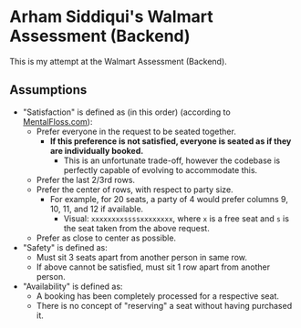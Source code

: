 # Arham Siddiqui's Walmart Assessment (Backend)

This is my attempt at the Walmart Assessment (Backend).

## Assumptions

- "Satisfaction" is defined as (in this order) (according to [MentalFloss.com](https://www.mentalfloss.com/article/578639/best-place-to-sit-in-movie-theater)):
  - Prefer everyone in the request to be seated together.
    - **If this preference is not satisfied, everyone is seated as if they are individually booked.**
      - This is an unfortunate trade-off, however the codebase is perfectly capable of evolving to accommodate this. 
  - Prefer the last 2/3rd rows.
  - Prefer the center of rows, with respect to party size.
    - For example, for 20 seats, a party of 4 would prefer columns 9, 10, 11, and 12 if available.
      - Visual: `xxxxxxxxssssxxxxxxxx`, where `x` is a free seat and `s` is the seat taken from the above request.
  - Prefer as close to center as possible.
- "Safety" is defined as:
  - Must sit 3 seats apart from another person in same row.
  - If above cannot be satisfied, must sit 1 row apart from another person.
- "Availability" is defined as:
  - A booking has been completely processed for a respective seat.
  - There is no concept of "reserving" a seat without having purchased it.
